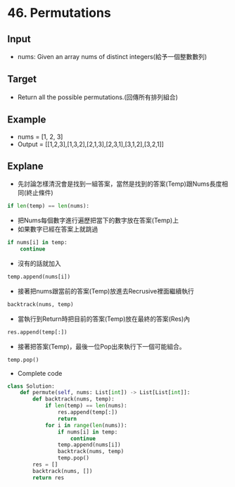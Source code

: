# 46. Permutations
## Input
* nums: Given an array nums of distinct integers(給予一個整數數列)

## Target
* Return all the possible permutations.(回傳所有排列組合)


## Example
* nums = [1, 2, 3]
* Output = [[1,2,3],[1,3,2],[2,1,3],[2,3,1],[3,1,2],[3,2,1]]

## Explane
* 先討論怎樣清況會是找到一組答案，當然是找到的答案(Temp)跟Nums長度相同(終止條件)
```python
if len(temp) == len(nums):
```
* 把Nums每個數字進行遍歷把當下的數字放在答案(Temp)上
* 如果數字已經在答案上就跳過
```python
if nums[i] in temp:
    continue
```
* 沒有的話就加入
```python
temp.append(nums[i])
```
* 接著把nums跟當前的答案(Temp)放進去Recrusive裡面繼續執行
```python
backtrack(nums, temp)
```
* 當執行到Return時把目前的答案(Temp)放在最終的答案(Res)內
```python
res.append(temp[:])
```
* 接著把答案(Temp)，最後一位Pop出來執行下一個可能組合。
```python
temp.pop()
```
* Complete code
```python
class Solution:
    def permute(self, nums: List[int]) -> List[List[int]]:
        def backtrack(nums, temp):
            if len(temp) == len(nums):
                res.append(temp[:])
                return
            for i in range(len(nums)):
                if nums[i] in temp:
                    continue
                temp.append(nums[i])
                backtrack(nums, temp)
                temp.pop()
        res = []
        backtrack(nums, [])
        return res
```
